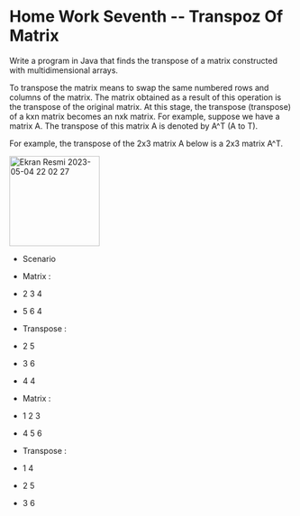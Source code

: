 # Home Work Seventh -- Transpoz Of Matrix

Write a program in Java that finds the transpose of a matrix constructed with multidimensional arrays.

To transpose the matrix means to swap the same numbered rows and columns of the matrix. The matrix obtained as a result of this operation is the transpose of the original matrix. At this stage, the transpose (transpose) of a kxn matrix becomes an nxk matrix. For example, suppose we have a matrix A. The transpose of this matrix A is denoted by A^T (A to T).

For example, the transpose of the 2x3 matrix A below is a 2x3 matrix A^T.

<img width="160" alt="Ekran Resmi 2023-05-04 22 02 27" src="https://user-images.githubusercontent.com/89778160/236303431-c6c1eb32-6dd1-4628-9f0d-7c10e0ff78be.png">

- Scenario
- Matrix :
- 2 3 4
- 5 6 4
- Transpose :
- 2 5
- 3 6
- 4 4

- Matrix :
- 1 2 3
- 4 5 6
- Transpose :
- 1 4
- 2 5
- 3 6
